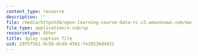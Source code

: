 ```yaml
---
content_type: resource
description: ''
file: /media/https%3A/open-learning-course-data-rc.s3.amazonaws.com/mas-s62-cryptocurrency-engineering-and-design-spring-2018/29f5f5619c58dc494561fe28536dd422_VT2o4KCEbes.srt
file_type: application/x-subrip
resourcetype: Other
title: 3play caption file
uid: 29f5f561-9c58-dc49-4561-fe28536dd422
---
```

